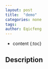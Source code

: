 ```yaml
---
layout: post
title:  "demo"
categories: none
tags:  
author: Eqicfeng
---
```


* content
{:toc}

## Description